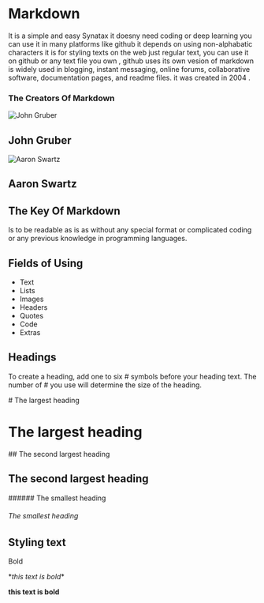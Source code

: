 
# Markdown

It is a simple and easy Synatax it doesny need coding or deep learning you can use it in many platforms like github it depends on using non-alphabatic characters
it is for styling texts on the web just regular text, you can use it on github or any text file you own , github uses its own vesion of markdown   is widely used in blogging, instant messaging, online forums, collaborative software, documentation pages, and readme files. it was created in 2004 .





### The Creators Of Markdown
                                                            
                                                            
![John Gruber](https://upload.wikimedia.org/wikipedia/commons/thumb/6/64/John_Gruber%2C_2009_%28cropped%29.jpg/200px-John_Gruber%2C_2009_%28cropped%29.jpg)                                                            
 ## John Gruber 
   
 
 ![Aaron Swartz](https://upload.wikimedia.org/wikipedia/commons/thumb/0/06/Aaron_Swartz_profile.jpg/220px-Aaron_Swartz_profile.jpg)
 
 ## Aaron Swartz
                                
                                
## The Key Of Markdown

Is to be readable as is as without any special format or complicated coding or any previous knowledge in programming languages.


## Fields of Using
* Text 
* Lists 
* Images 
* Headers 
* Quotes 
* Code 
* Extras

## Headings
To create a heading, add one to six # symbols before your heading text. The number of # you use will determine the size of the heading.

  \# The largest heading

# The largest heading

\## The second largest heading
## The second largest heading

\###### The smallest heading

###### The smallest heading

## Styling text

Bold


\**this text is bold**

**this text is bold**


